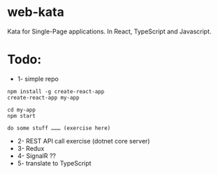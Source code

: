 # web-kata
Kata for Single-Page applications. In React, TypeScript and Javascript.

# Todo:

* 1- simple repo
~~~
npm install -g create-react-app
create-react-app my-app

cd my-app
npm start

do some stuff ……… (exercise here)
~~~
* 2- REST API call exercise (dotnet core server)
* 3- Redux
* 4- SignalR ??
* 5- translate to TypeScript

